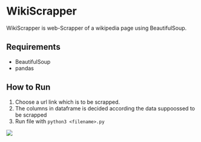 # WikiScrapper

WikiScrapper is web-Scrapper of a wikipedia page using BeautifulSoup.

## Requirements

* BeautifulSoup
* pandas

## How to Run
1. Choose a url link which is to be scrapped.
2. The columns in dataframe is decided according the data suppoossed to be scrapped  
3. Run file with `python3 <filename>.py`

![](https://img.shields.io/badge/Language-Python3-brightgreen.svg)
